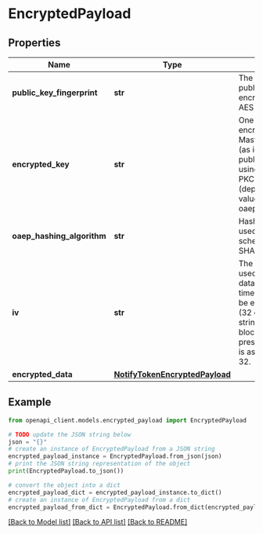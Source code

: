 # EncryptedPayload


## Properties

Name | Type | Description | Notes
------------ | ------------- | ------------- | -------------
**public_key_fingerprint** | **str** | The fingerprint of the public key used to encrypt the ephemeral AES key.  | 
**encrypted_key** | **str** | One-time use AES key encrypted by the MasterCard public key (as identified by publicKeyFingerprint) using the OAEP or PKCS#1 v1.5 scheme (depending on the value of oaepHashingAlgorithm.  | 
**oaep_hashing_algorithm** | **str** | Hashing algorithm used with the OAEP scheme. Must be either SHA256 or SHA512.  | [optional] 
**iv** | **str** | The initialization vector used when encrypting data using the one-time use AES key. Must be exactly 16 bytes (32 character hex string) to match the block size. If not present, an IV of zero is assumed. Length - 32.  | [optional] 
**encrypted_data** | [**NotifyTokenEncryptedPayload**](NotifyTokenEncryptedPayload.md) |  | 

## Example

```python
from openapi_client.models.encrypted_payload import EncryptedPayload

# TODO update the JSON string below
json = "{}"
# create an instance of EncryptedPayload from a JSON string
encrypted_payload_instance = EncryptedPayload.from_json(json)
# print the JSON string representation of the object
print(EncryptedPayload.to_json())

# convert the object into a dict
encrypted_payload_dict = encrypted_payload_instance.to_dict()
# create an instance of EncryptedPayload from a dict
encrypted_payload_from_dict = EncryptedPayload.from_dict(encrypted_payload_dict)
```
[[Back to Model list]](../README.md#documentation-for-models) [[Back to API list]](../README.md#documentation-for-api-endpoints) [[Back to README]](../README.md)


